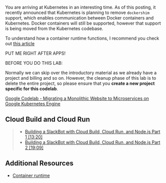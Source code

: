 
You are arriving at Kubernetes in an interesting time.  As of this posting, it recently announced that Kubernetes is planning to remove `dockershim` support, which enables communication between Docker containers and Kubernetes.  Docker containers will still be supported, however that support is being moved from the Kubernetes codebase.

To understand how a container runtime functions, I recommend you check out [this article](https://medium.com/cri-o/container-runtimes-clarity-342b62172dc3)

PUT ME RIGHT AFTER APPS!

BEFORE YOU DO THIS LAB:

Normally we can skip over the introductory material as we already have a project and billing and so on.  However, the cleanup phase of this lab is to delete the entire project, so please ensure that you **create a new project specific for this codelab**.

[Google Codelab - Migrating a Monolithic Website to Microservices on Google Kubernetes Engine](https://codelabs.developers.google.com/codelabs/cloud-monolith-to-microservices-gke)


## Cloud Build and Cloud Run

> * [Building a SlackBot with Cloud Build, Cloud Run, and Node.js Part 1 [13:20]](https://youtu.be/kYUUEvBT4Ms)
> * [Building a SlackBot with Cloud Build, Cloud Run, and Node.js Part 2 [19:09]](https://youtu.be/xpPTR05Bxdc)

## Additional Resources

* [Container runtime](https://medium.com/cri-o/container-runtimes-clarity-342b62172dc3)